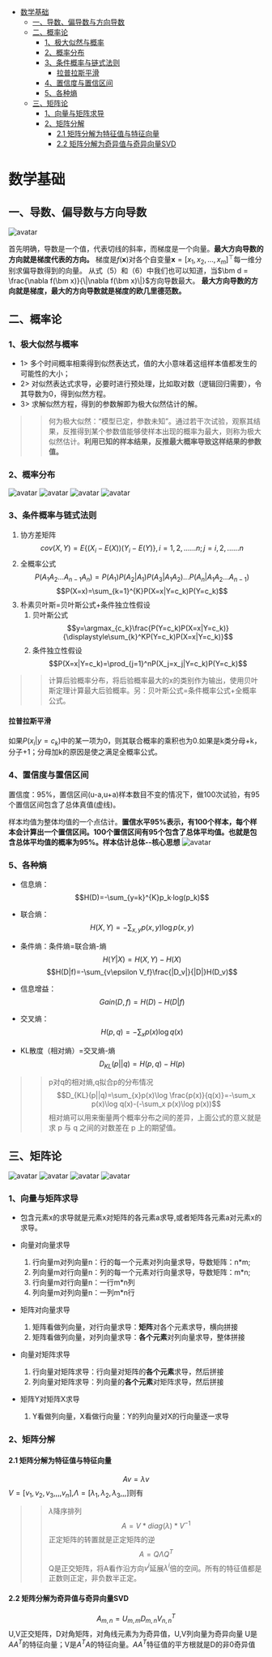 <!-- TOC -->

- [数学基础](#数学基础)
  - [一、导数、偏导数与方向导数](#一导数偏导数与方向导数)
  - [二、概率论](#二概率论)
    - [1、极大似然与概率](#1极大似然与概率)
    - [2、概率分布](#2概率分布)
    - [3、条件概率与链式法则](#3条件概率与链式法则)
      - [拉普拉斯平滑](#拉普拉斯平滑)
    - [4、置信度与置信区间](#4置信度与置信区间)
    - [5、各种熵](#5各种熵)
  - [三、矩阵论](#三矩阵论)
    - [1、向量与矩阵求导](#1向量与矩阵求导)
    - [2、矩阵分解](#2矩阵分解)
      - [2.1 矩阵分解为特征值与特征向量](#21-矩阵分解为特征值与特征向量)
      - [2.2 矩阵分解为奇异值与奇异向量SVD](#22-矩阵分解为奇异值与奇异向量svd)

<!-- /TOC -->


<a id="markdown-数学基础" name="数学基础"></a>
# 数学基础

<a id="markdown-一导数偏导数与方向导数" name="一导数偏导数与方向导数"></a>
## 一、导数、偏导数与方向导数

![avatar](img/37.png)

首先明确，导数是一个值，代表切线的斜率，而梯度是一个向量。**最大方向导数的方向就是梯度代表的方向。**
梯度是$f(\bm x)$对各个自变量$\bm x = [x_1, x_2, ..., x_m]^\top$每一维分别求偏导数得到的向量。
从式（5）和（6）中我们也可以知道，当$\bm d = \frac{\nabla f(\bm x)}{\|\nabla f(\bm x)\|}$方向导数最大。 **最大方向导数的方向就是梯度，最大的方向导数就是梯度的欧几里德范数。**


<a id="markdown-二概率论" name="二概率论"></a>
## 二、概率论
<a id="markdown-1极大似然与概率" name="1极大似然与概率"></a>
### 1、极大似然与概率
- 1> 多个时间概率相乘得到似然表达式，值的大小意味着这组样本值都发生的可能性的大小；
- 2> 对似然表达式求导，必要时进行预处理，比如取对数（逻辑回归需要），令其导数为0，得到似然方程。
- 3> 求解似然方程，得到的参数解即为极大似然估计的解。
>>何为极大似然：“模型已定，参数未知”。通过若干次试验，观察其结果，反推得到某个参数值能够使样本出现的概率为最大，则称为极大似然估计。**利用已知的样本结果，反推最大概率导致这样结果的参数值。**

<a id="markdown-2概率分布" name="2概率分布"></a>
### 2、概率分布
![avatar](img/bern.png)
![avatar](img/er.png)
![avatar](img/gauss.png)
![avatar](img/junyun.png)


<a id="markdown-3条件概率与链式法则" name="3条件概率与链式法则"></a>
### 3、条件概率与链式法则
1. 协方差矩阵
$$cov(X,Y)= E\{(X_i-E(X))(Y_i-E(Y)\},i=1,2,……n;j=i,2,……n$$
2. 全概率公式
$$P(A_1A_2...A_{n-1}A_n)=P(A_1)P(A_2|A_1)P(A_3|A_1A_2)...P(A_n|A_1A_2...A_{n-1})$$
$$P(X=x)=\sum_{k=1}^{K}P(X=x|Y=c_k)P(Y=c_k)$$
3. 朴素贝叶斯=贝叶斯公式+条件独立性假设
   1. 贝叶斯公式
   $$y=\argmax_{c_k}\frac{P(Y=c_k)P(X=x|Y=c_k)}{\displaystyle\sum_{k}^KP(Y=c_k)P(X=x|Y=c_k)}$$
   1. 条件独立性假设
   $$P(X=x|Y=c_k)=\prod_{j=1}^nP(X_j=x_j|Y=c_k)P(Y=c_k)$$

>>计算后验概率分布，将后验概率最大的x的类别作为输出，使用贝叶斯定理计算最大后验概率。另：贝叶斯公式=条件概率公式+全概率公式。

<a id="markdown-拉普拉斯平滑" name="拉普拉斯平滑"></a>
#### 拉普拉斯平滑
 如果$P(x_i|y=c_k)$中的某一项为0，则其联合概率的乘积也为0.如果是k类分母+k，分子+1；分母加k的原因是使之满足全概率公式。

<a id="markdown-4置信度与置信区间" name="4置信度与置信区间"></a>
### 4、置信度与置信区间

置信度：95%，置信区间(u-a,u+a)样本数目不变的情况下，做100次试验，有95个置信区间包含了总体真值(虚线)。

样本均值为整体均值的一个点估计。**置信水平95%表示，有100个样本，每个样本会计算出一个置信区间。100个置信区间有95个包含了总体平均值。也就是包含总体平均值的概率为95%。样本估计总体--核心思想**
![avatar](img/zhixindu.gif)


<a id="markdown-5各种熵" name="5各种熵"></a>
### 5、各种熵
- 信息熵：
  $$H(D)=-\sum_{y=k}^{K}p_k·log(p_k)$$

- 联合熵：
  $$H(X,Y)=-\sum_{x,y}p(x,y)\log p(x,y)$$

- 条件熵：条件熵=联合熵-熵
  $$H(Y|X)=H(X,Y)-H(X)$$
  $$H(D|f)=-\sum_{v\epsilon V_f}\frac{|D_v|}{|D|}H(D_v)$$
- 信息增益：
  $$Gain(D,f)=H(D)-H(D|f)$$
- 交叉熵：
$$H(p,q)=-\sum_x p(x)\log q(x)$$
- KL散度（相对熵）=交叉熵-熵
$$D_{KL}(p||q)=H(p,q)-H(p)$$
>>p对q的相对熵,q拟合p的分布情况
$$D_{KL}(p||q)=\sum_{x}p(x)\log \frac{p(x)}{q(x)}=-\sum_x p(x)\log q(x)-(-\sum_x p(x)\log p(x))$$
相对熵可以用来衡量两个概率分布之间的差异，上面公式的意义就是求 p 与 q 之间的对数差在 p 上的期望值。

<a id="markdown-三矩阵论" name="三矩阵论"></a>
## 三、矩阵论
![avatar](img/Matrix.png)
![avatar](img/Matrix2.png)
![avatar](img/Matrix3.png)
![avatar](img/Matrix4.png)
<a id="markdown-1向量与矩阵求导" name="1向量与矩阵求导"></a>
### 1、向量与矩阵求导
- 包含元素x的求导就是元素x对矩阵的各元素a求导,或者矩阵各元素a对元素x的求导。
- 向量对向量求导
  1. 行向量m对列向量n：行的每一个元素对列向量求导，导数矩阵：n*m;
  2. 列向量m对行向量n：列的每一个元素对行向量求导，导数矩阵：m*n;
  3. 行向量m对行向量n：一行m*n列
  4. 列向量m对列向量n：一列m*n行

- 矩阵对向量求导
  1. 矩阵看做列向量，对行向量求导：**矩阵**对各个元素求导，横向拼接
  2. 矩阵看做列向量，对列向量求导：**各个元素**对列向量求导，整体拼接

- 向量对矩阵求导
  1. 行向量对矩阵求导：行向量对矩阵的**各个元素**求导，然后拼接
  2. 列向量对矩阵求导：列向量的**各个元素**对矩阵求导，然后拼接

- 矩阵Y对矩阵X求导
  1. Y看做列向量，X看做行向量：Y的列向量对X的行向量逐一求导

<a id="markdown-2矩阵分解" name="2矩阵分解"></a>
### 2、矩阵分解
<a id="markdown-21-矩阵分解为特征值与特征向量" name="21-矩阵分解为特征值与特征向量"></a>
#### 2.1 矩阵分解为特征值与特征向量
$$Av=\lambda v$$
$V=[v_1,v_2,v_3,,,,v_n]$,$\Lambda=[\lambda_1,\lambda_2,\lambda_3,,,]$则有
>>$\lambda$降序排列
$$A=V * diag(\lambda)*V^{-1}$$
>>正定矩阵的转置就是正定矩阵的逆
$$A=Q \Lambda Q^{T}$$
Q是正交矩阵，将A看作沿方向$v^i$延展$\lambda ^i$倍的空间。所有的特征值都是正数则正定，非负数半正定。

<a id="markdown-22-矩阵分解为奇异值与奇异向量svd" name="22-矩阵分解为奇异值与奇异向量svd"></a>
#### 2.2 矩阵分解为奇异值与奇异向量SVD
$$A_{m,n}=U_{m,m}D_{m,n}V^T_{n,n}$$
U,V正交矩阵，D对角矩阵，对角线元素为为奇异值，U,V列向量为奇异向量
U是$AA^T$的特征向量；V是$A^TA$的特征向量。$AA^T$特征值的平方根就是D的非0奇异值

